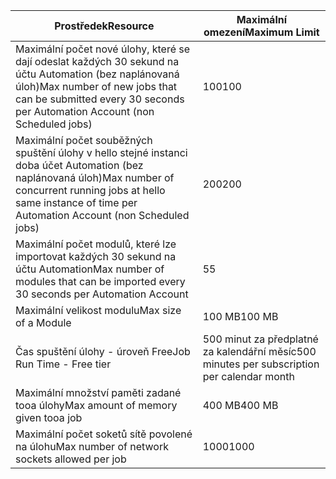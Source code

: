 | <span data-ttu-id="aa868-101">Prostředek</span><span class="sxs-lookup"><span data-stu-id="aa868-101">Resource</span></span> | <span data-ttu-id="aa868-102">Maximální omezení</span><span class="sxs-lookup"><span data-stu-id="aa868-102">Maximum Limit</span></span> |
| --- | --- |
| <span data-ttu-id="aa868-103">Maximální počet nové úlohy, které se dají odeslat každých 30 sekund na účtu Automation (bez naplánovaná úloh)</span><span class="sxs-lookup"><span data-stu-id="aa868-103">Max number of new jobs that can be submitted every 30 seconds per Automation Account (non Scheduled jobs)</span></span> |<span data-ttu-id="aa868-104">100</span><span class="sxs-lookup"><span data-stu-id="aa868-104">100</span></span> |
| <span data-ttu-id="aa868-105">Maximální počet souběžných spuštění úlohy v hello stejné instanci doba účet Automation (bez naplánovaná úloh)</span><span class="sxs-lookup"><span data-stu-id="aa868-105">Max number of concurrent running jobs at hello same instance of time per Automation Account (non Scheduled jobs)</span></span> |<span data-ttu-id="aa868-106">200</span><span class="sxs-lookup"><span data-stu-id="aa868-106">200</span></span> |
| <span data-ttu-id="aa868-107">Maximální počet modulů, které lze importovat každých 30 sekund na účtu Automation</span><span class="sxs-lookup"><span data-stu-id="aa868-107">Max number of modules that can be imported every 30 seconds per Automation Account</span></span> |<span data-ttu-id="aa868-108">5</span><span class="sxs-lookup"><span data-stu-id="aa868-108">5</span></span> |
| <span data-ttu-id="aa868-109">Maximální velikost modulu</span><span class="sxs-lookup"><span data-stu-id="aa868-109">Max size of a Module</span></span> |<span data-ttu-id="aa868-110">100 MB</span><span class="sxs-lookup"><span data-stu-id="aa868-110">100 MB</span></span> |
| <span data-ttu-id="aa868-111">Čas spuštění úlohy - úroveň Free</span><span class="sxs-lookup"><span data-stu-id="aa868-111">Job Run Time - Free tier</span></span> |<span data-ttu-id="aa868-112">500 minut za předplatné za kalendářní měsíc</span><span class="sxs-lookup"><span data-stu-id="aa868-112">500 minutes per subscription per calendar month</span></span> |
| <span data-ttu-id="aa868-113">Maximální množství paměti zadané tooa úlohy</span><span class="sxs-lookup"><span data-stu-id="aa868-113">Max amount of memory given tooa job</span></span> |<span data-ttu-id="aa868-114">400 MB</span><span class="sxs-lookup"><span data-stu-id="aa868-114">400 MB</span></span> |
| <span data-ttu-id="aa868-115">Maximální počet soketů sítě povolené na úlohu</span><span class="sxs-lookup"><span data-stu-id="aa868-115">Max number of network sockets allowed per job</span></span> |<span data-ttu-id="aa868-116">1000</span><span class="sxs-lookup"><span data-stu-id="aa868-116">1000</span></span> |

